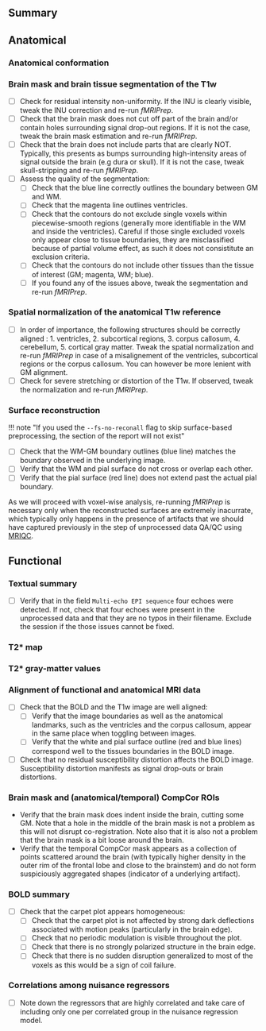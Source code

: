 
## Summary

## Anatomical

### Anatomical conformation

### Brain mask and brain tissue segmentation of the T1w
- [ ] Check for residual intensity non-uniformity.
  If the INU is clearly visible, tweak the INU correction and re-run *fMRIPrep*.
- [ ] Check that the brain mask does not cut off part of the brain and/or contain holes surrounding signal drop-out regions.
  If it is not the case, tweak the brain mask estimation and re-run *fMRIPrep*.
- [ ] Check that the brain does not include parts that are clearly NOT.
  Typically, this presents as bumps surrounding high-intensity areas of signal outside the brain (e.g dura or skull).
  If it is not the case, tweak skull-stripping and re-run *fMRIPrep*.
- [ ] Assess the quality of the segmentation:
    - [ ] Check that the blue line correctly outlines the boundary between GM and WM.
    - [ ] Check that the magenta line outlines ventricles.
    - [ ] Check that the contours do not exclude single voxels within piecewise-smooth regions (generally more identifiable in the WM and inside the ventricles).
      Careful if those single excluded voxels only appear close to tissue boundaries, they are misclassified because of partial volume effect, as such it does not consistitute an exclusion criteria.
    - [ ] Check that the contours do not include other tissues than the tissue of interest (GM; magenta, WM; blue). 
    - [ ] If you found any of the issues above, tweak the segmentation and re-run *fMRIPrep*.

### Spatial normalization of the anatomical T1w reference
- [ ] In order of importance, the following structures should be correctly aligned : 1. ventricles, 2. subcortical regions, 3. corpus callosum, 4. cerebellum, 5. cortical gray matter.
  Tweak the spatial normalization and re-run *fMRIPrep* in case of a misalignement of the ventricles, subcortical regions or the corpus callosum.
  You can however be more lenient with GM alignment.
- [ ] Check for severe stretching or distortion of the T1w.
  If observed, tweak the normalization and re-run *fMRIPrep*.

### Surface reconstruction

!!! note "If you used the `--fs-no-reconall` flag to skip surface-based preprocessing, the section of the report will not exist"

- [ ] Check that the WM-GM boundary outlines (blue line) matches the boundary observed in the underlying image.
- [ ] Verify that the WM and pial surface do not cross or overlap each other.
- [ ] Verify that the pial surface (red line) does not extend past the actual pial boundary.

As we will proceed with voxel-wise analysis, re-running *fMRIPrep* is necessary only when the reconstructed surfaces are extremely inacurrate, which typically only happens in the presence of artifacts that we should have captured previously in the step of unprocessed data QA/QC using [MRIQC](qaqc-critera.md).

## Functional

### Textual summary
- [ ] Verify that in the field `Multi-echo EPI sequence` four echoes were detected.
  If not, check that four echoes were present in the unprocessed data and that they are no typos in their filename.
  Exclude the session if the those issues cannot be fixed.

### T2* map

### T2* gray-matter values

### Alignment of functional and anatomical MRI data
- [ ] Check that the BOLD and the T1w image are well aligned:
    - [ ] Verify that the image boundaries as well as the anatomical landmarks, such as the ventricles and the corpus callosum, appear in the same place when toggling between images.
    - [ ] Verify that the white and pial surface outline (red and blue lines) correspond well to the tissues boundaries in the BOLD image.
- [ ] Check that no residual susceptibility distortion affects the BOLD image. Susceptibility distortion manifests as signal drop-outs or brain distortions.

### Brain mask and (anatomical/temporal) CompCor ROIs
- Verify that the brain mask does indent inside the brain, cutting some GM.
  Note that a hole in the middle of the brain mask is not a problem as this will not disrupt co-registration.
  Note also that it is also not a problem that the brain mask is a bit loose around the brain.
- Verify that the temporal CompCor mask appears as a collection of points scattered around the brain (with typically higher density in the outer rim of the frontal lobe and close to the brainstem) and do not form suspiciously aggregated shapes (indicator of a underlying artifact).

### BOLD summary
- [ ] Check that the carpet plot appears homogeneous:
    - [ ] Check that the carpet plot is not affected by strong dark deflections associated with motion peaks (particularly in the brain edge).
    - [ ] Check that no periodic modulation is visible throughout the plot.
    - [ ] Check that there is no strongly polarized structure in the brain edge.
    - [ ] Check that there is no sudden disruption generalized to most of the voxels as this would be a sign of coil failure.

### Correlations among nuisance regressors
- [ ] Note down the regressors that are highly correlated and take care of including only one per correlated group in the nuisance regression model.
